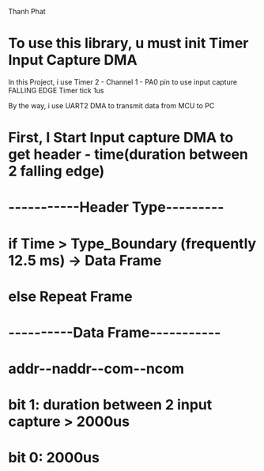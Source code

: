 
Thanh Phat
# To use this library, u must init Timer Input Capture DMA
In this Project, i use Timer 2 - Channel 1 - PA0 pin to use input capture FALLING EDGE
Timer tick 1us

By the way, i use UART2 DMA to transmit data from MCU to PC

# First, I Start Input capture DMA to get header - time(duration between 2 falling edge)
# -----------Header Type---------
# if Time > Type_Boundary (frequently 12.5 ms) -> Data Frame
# else                                            Repeat Frame
# ----------Data Frame-----------
#    addr--naddr--com--ncom
# 		bit 1: duration between 2 input capture > 2000us
# 		bit 0:                                    2000us
